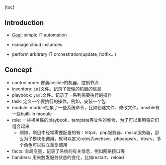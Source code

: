 [toc]

## Introduction

* <u>Goal</u>: simple IT automation

* manage cloud instances
* perform arbitrary IT orchestration(update, hotfix...)



## Concept

* control node: 安装ansible的机器，控制节点
* inventory: `ini`文件。记录了管理的机器的信息
* playbook: `yaml`文件。记录了一系列需要执行的操作
* task: 定义一个要执行的操作。例如，安装一个包
* module: module抽象了一些系统命令，比如创建文件、修改文件。ansible有一些built-in module
* role: 一些相关联的playbook、template等文件的集合，为了可以重用将它们组合起来
  * 例如，项目中经常需要配置的有：httpd、php服务器、mysql服务器，那么为了模块化调用，就可以定义roles为websvr、phpappsrv、dbsrv。多个角色可以独立重复调用
* facts: 全局变量，记录了系统的有关信息，例如网络接口等
* handlers: 用来触发服务状态的变化，比如restart、reload

